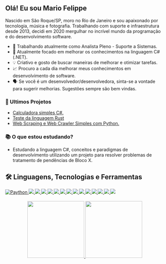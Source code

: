 ## Olá! Eu sou Mario Felippe

Nascido em São Roque/SP, moro no Rio de Janeiro e sou apaixonado por tecnologia, música e fotografia. Trabalhando com suporte e infraestrutura desde 2013, decidi em 2020 mergulhar no incrível mundo da programação e do desenvolvimento software.

- 🔭 Trabalhando atualmente como Analista Pleno - Suporte a Sistemas.
- 🎯 Atualmente focado em melhorar os conhecimentos na linguagem C# (.NET).
- 💡 Criativo e gosto de buscar maneiras de melhorar e otimizar tarefas.
- 📈 Procuro a cada dia melhorar meus conhecimentos em desenvolvimento de software.
- 🗣 Se você é um desenvolvedor/desenvolvedora, sinta-se a vontade para sugerir melhorias. Sugestões sempre são bem vindas.

### 📝 Ultimos Projetos

- [Calculadora simples C#.](https://github.com/mariofelippe/Calculadora)
- [Teste da linguagem Rust](https://github.com/mariofelippe/teste_rust)
- [Web Scraping e Web Crawler Simples com Python.](https://github.com/mariofelippe/webcrawler)

### 📚 O que estou estudando?
- Estudando a linguagem C#, conceitos e paradigmas de desenvolvimento utilizando um projeto para resolver problemas de tratamento de pendências de Bloco X.


## 🛠️ Linguagens, Tecnologias e Ferramentas

<div>
  <a href="https://github.com/mariofelippe">
    <img alt="Paython" src="https://img.shields.io/badge/python-3670A0?style=for-the-badge&logo=python&logoColor=ffdd54"/>
    <img src="https://img.shields.io/badge/Django-092E20?style=for-the-badge&logo=django&logoColor=white"/>
    <img src="https://img.shields.io/badge/Flask-000000?style=for-the-badge&logo=flask&logoColor=white"/>
    <img src="https://img.shields.io/badge/pandas-%23150458.svg?style=for-the-badge&logo=pandas&logoColor=white"/>
    <img src="https://img.shields.io/badge/MySQL-00000F?style=for-the-badge&logo=mysql&logoColor=white"/>
    <img src="https://img.shields.io/badge/c%23-%23239120.svg?style=for-the-badge&logo=c-sharp&logoColor=white"/>
    <img src="https://img.shields.io/badge/.NET-5C2D91?style=for-the-badge&logo=.net&logoColor=white"/>
    <img src="https://img.shields.io/badge/html5-%23E34F26.svg?style=for-the-badge&logo=html5&logoColor=white"/>
    <img src="https://img.shields.io/badge/css3-%231572B6.svg?style=for-the-badge&logo=css3&logoColor=white"/>
    <img src="https://img.shields.io/badge/git-%23F05033.svg?style=for-the-badge&logo=git&logoColor=white"/>
    <img src="https://img.shields.io/badge/github-%23121011.svg?style=for-the-badge&logo=github&logoColor=white"/>
    <img src="https://img.shields.io/badge/shell_script-%23121011.svg?style=for-the-badge&logo=gnu-bash&logoColor=white"/>
    <img src="https://img.shields.io/badge/Postman-FF6C37?style=for-the-badge&logo=postman&logoColor=white"/>
    <img src="https://img.shields.io/badge/Windows-0078D6?style=for-the-badge&logo=windows&logoColor=white"/>
    <img src="https://img.shields.io/badge/Linux-FCC624?style=for-the-badge&logo=linux&logoColor=black"/>
  </a>
</div>

####
<div align="center">
  <a href="https://github.com/mariofelippe">
  <img height="180em" src="https://github-readme-stats.vercel.app/api?username=mariofelippe&show_icons=true&count_private=true&include_all_commits=true&hide_title=true"/>
  <img height="180em" src="https://github-readme-stats.vercel.app/api/top-langs/?username=mariofelippe&layout=compact&custom_title=Linguagens%20mais%20utilizadas"/>
  </a>
</div>

